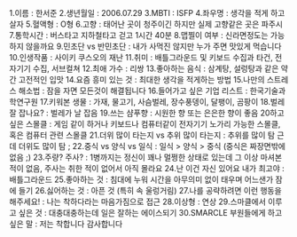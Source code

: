 1.이름 : 한서준
2.생년월일 : 2006.07.29
3.MBTI : ISFP
4.좌우명 : 생각을 적게 하고 살자
5.혈액형 : O형
6.고향 : 태어난 곳이 청주이긴 하지만 실제 고향같은 곳은 파주시
7.통학시간 : 버스타고 지하철타고 걷고 1시간 40분
8.맵찔이 여부 : 신라면정도는 가능하지 않을까요
9.민초단 vs 반민초단 : 내가 사먹진 않지만 누가 주면 맛있게 먹습니다
10.인생작품 : 사이키 쿠스오의 재난
11.취미 : 배틀그라운드 및 키보드 수집과 타건, 전자기기 수집, 서브컬쳐
12.최애 가수 : 리쌍
13.좋아하는 음식 : 삼계탕, 설렁탕과 같은 약간 고전적인 입맛
14.요즘 흥미 있는 것 : 최대한 생각을 적게하는 방법
15.나만의 스트레스 해소법 : 잠을 자면 모든것이 해결됩니다
16.들어가고 싶은 기업 리스트 : 한국기술과학연구원
17.키워본 생물 : 가재, 물고기, 사슴벌레, 장수풍뎅이, 달팽이, 곰팡이
18.벌레 잘 잡나요? : 벌레가 날 잡음
19.쓰는 샴푸향 : 시원한 향 또는 은은한 향이 좋음
20하고 싶은 스몰클 : 게임 같이 하거나 키보드나 컴퓨터같이 전자기기 노가리 가능한 스몰클, 혹은 컴퓨터 관련 스몰클
21.더위 많이 타는지 vs 추위 많이 타는지 : 추위를 많이 탐 근데 더위도 많이 탐 ;
22.중식 vs 양식 vs 일식 : 일식 > 양식 > 중식 (중식은 짜장면밖에 없음 ;)
23.주량? 주사? : 1병까지는 정신이 꽤나 멀쩡한 상태로 있는데 그 이상 마셔본적이 없음, 주사는 취한 적이 없어서 아직 몰라요 
24.난 이건 자신 있어요 내가 최고야 : 배틀그라운드
25.좋아하는 것 : 침대에 누워 시간을 아무의미 없이 태우며 어느샌가 잠에 들기
26.싫어하는 것 : 아픈 것 (특히 속 울렁거림)
27.나를 공략하려면 이런 행동을 해주세요! : 나는 착하다라는 마음가짐으로 접근
28.이상형 : 연상
29.스마클에서 이루고 싶은 것 : 대충대충하는데 일은 잘하는 에이스되기
30.SMARCLE 부원들에게 하고 싶은 말 : 저는 착합니다 감사합니다
